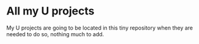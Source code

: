 # All my U projects
My U projects are going to be located in this tiny repository when they are needed to do so, nothing much to add.
